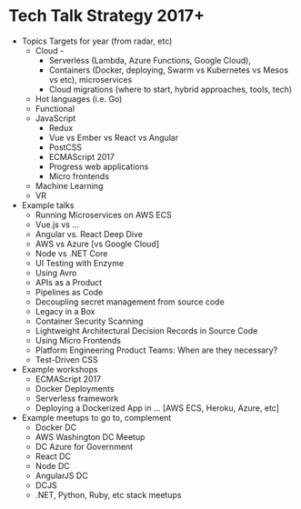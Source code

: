 # Tech Talk Strategy 2017+

- Topics Targets for year (from radar, etc)
  - Cloud - 
    - Serverless (Lambda, Azure  Functions, Google Cloud), 
    - Containers (Docker, deploying, Swarm vs Kubernetes vs Mesos vs etc), microservices
    - Cloud migrations (where to start, hybrid approaches, tools, tech)
  - Hot languages (i.e. Go)
  - Functional
  - JavaScript
    - Redux
    - Vue vs Ember vs React vs Angular 
    - PostCSS 
    - ECMAScript 2017 
    - Progress web applications
    - Micro frontends 
  - Machine Learning
  - VR
- Example talks 
  - Running Microservices on AWS ECS
  - Vue.js vs …
  - Angular vs. React Deep Dive
  - AWS vs Azure [vs Google Cloud]
  - Node vs .NET Core 
  - UI Testing with Enzyme 
  - Using Avro 
  - APIs as a Product 
  - Pipelines as Code 
  - Decoupling secret management from source code 
  - Legacy in a Box 
  - Container Security Scanning
  - Lightweight Architectural Decision Records in Source Code 
  - Using Micro Frontends 
  - Platform Engineering Product Teams: When are they necessary?
  - Test-Driven CSS
- Example workshops
  - ECMAScript 2017
  - Docker Deployments 
  - Serverless framework 
  - Deploying a Dockerized App in … [AWS ECS, Heroku, Azure, etc]
- Example meetups to go to, complement
  - Docker DC 
  - AWS Washington DC Meetup
  - DC Azure for Government
  - React DC 
  - Node DC 
  - AngularJS DC 
  - DCJS 
  - .NET, Python, Ruby, etc stack meetups
